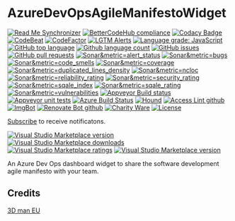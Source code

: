 # AzureDevOpsAgileManifestoWidget

<!--BadgesSTART-->
<!-- Powered by https://github.com/GregTrevellick/ReadMeSynchronizer -->
[![Read Me Synchronizer](https://img.shields.io/badge/-powered%20by%20ReadMeSynchronizer-brightgreen.svg)](https://github.com/GregTrevellick/ReadMeSynchronizer)
[![BetterCodeHub compliance](https://bettercodehub.com/edge/badge/GregTrevellick/AzureDevOpsAgileManifestoWidget?branch=master)](https://bettercodehub.com/results/GregTrevellick/AzureDevOpsAgileManifestoWidget)
[![Codacy Badge](https://api.codacy.com/project/badge/Grade/efd52920f7c640139556d0a10252523e)](https://www.codacy.com/project/gtrevellick/AzureDevOpsAgileManifestoWidget/dashboard?utm_source=github.com&amp;utm_medium=referral&amp;utm_content=GregTrevellick/AzureDevOpsAgileManifestoWidget&amp;utm_campaign=Badge_Grade_Dashboard)
[![CodeBeat](https://codebeat.co/badges/undefined)](https://codebeat.co/projects/github-com-gregtrevellick-azuredevopsagilemanifestowidget-master)
[![CodeFactor](https://www.codefactor.io/repository/github/GregTrevellick/AzureDevOpsAgileManifestoWidget/badge)](https://www.codefactor.io/repository/github/GregTrevellick/AzureDevOpsAgileManifestoWidget)
[![LGTM Alerts](https://img.shields.io/lgtm/alerts/g/GregTrevellick/AzureDevOpsAgileManifestoWidget.svg?logo=lgtm&logoWidth=18)](https://lgtm.com/projects/g/GregTrevellick/AzureDevOpsAgileManifestoWidget/alerts/)
[![Language grade: JavaScript](https://img.shields.io/lgtm/grade/javascript/g/GregTrevellick/AzureDevOpsAgileManifestoWidget.svg?logo=lgtm&logoWidth=18)](https://lgtm.com/projects/g/GregTrevellick/AzureDevOpsAgileManifestoWidget/context:javascript)
[![GitHub top language](https://img.shields.io/github/languages/top/GregTrevellick/AzureDevOpsAgileManifestoWidget.svg)](https://github.com/GregTrevellick/AzureDevOpsAgileManifestoWidget)
[![Github language count](https://img.shields.io/github/languages/count/GregTrevellick/AzureDevOpsAgileManifestoWidget.svg)](https://github.com/GregTrevellick/AzureDevOpsAgileManifestoWidget)
[![GitHub issues](https://img.shields.io/github/issues-raw/GregTrevellick/AzureDevOpsAgileManifestoWidget.svg)](https://github.com/GregTrevellick/AzureDevOpsAgileManifestoWidget/issues)
[![GitHub pull requests](https://img.shields.io/github/issues-pr-raw/GregTrevellick/AzureDevOpsAgileManifestoWidget.svg)](https://github.com/GregTrevellick/AzureDevOpsAgileManifestoWidget/pulls)
[![Sonar&metric=alert_status](https://sonarcloud.io/api/project_badges/measure?project=AzureDevOpsAgileManifestoWidget&metric=alert_status)](https://sonarcloud.io/dashboard?id=AzureDevOpsAgileManifestoWidget)
[![Sonar&metric=bugs](https://sonarcloud.io/api/project_badges/measure?project=AzureDevOpsAgileManifestoWidget&metric=bugs)](https://sonarcloud.io/component_measures?id=AzureDevOpsAgileManifestoWidget&metric=bugs)
[![Sonar&metric=code_smells](https://sonarcloud.io/api/project_badges/measure?project=AzureDevOpsAgileManifestoWidget&metric=code_smells)](https://sonarcloud.io/component_measures?id=AzureDevOpsAgileManifestoWidget&metric=code_smells)
[![Sonar&metric=coverage](https://sonarcloud.io/api/project_badges/measure?project=AzureDevOpsAgileManifestoWidget&metric=coverage)](https://sonarcloud.io/component_measures?id=AzureDevOpsAgileManifestoWidget&metric=Coverage)
[![Sonar&metric=duplicated_lines_density](https://sonarcloud.io/api/project_badges/measure?project=AzureDevOpsAgileManifestoWidget&metric=duplicated_lines_density)](https://sonarcloud.io/component_measures?id=AzureDevOpsAgileManifestoWidget&metric=duplicated_lines)
[![Sonar&metric=ncloc](https://sonarcloud.io/api/project_badges/measure?project=AzureDevOpsAgileManifestoWidget&metric=ncloc)](https://sonarcloud.io/component_measures?id=AzureDevOpsAgileManifestoWidget&metric=ncloc)
[![Sonar&metric=reliability_rating](https://sonarcloud.io/api/project_badges/measure?project=AzureDevOpsAgileManifestoWidget&metric=reliability_rating)](https://sonarcloud.io/component_measures?id=AzureDevOpsAgileManifestoWidget&metric=reliability_rating)
[![Sonar&metric=security_rating](https://sonarcloud.io/api/project_badges/measure?project=AzureDevOpsAgileManifestoWidget&metric=security_rating)](https://sonarcloud.io/component_measures?id=AzureDevOpsAgileManifestoWidget&metric=security_rating)
[![Sonar&metric=sqale_index](https://sonarcloud.io/api/project_badges/measure?project=AzureDevOpsAgileManifestoWidget&metric=sqale_index)](https://sonarcloud.io/component_measures?id=AzureDevOpsAgileManifestoWidget&metric=sqale_index)
[![Sonar&metric=sqale_rating](https://sonarcloud.io/api/project_badges/measure?project=AzureDevOpsAgileManifestoWidget&metric=sqale_rating)](https://sonarcloud.io/component_measures?id=AzureDevOpsAgileManifestoWidget&metric=sqale_rating)
[![Sonar&metric=vulnerabilities](https://sonarcloud.io/api/project_badges/measure?project=AzureDevOpsAgileManifestoWidget&metric=vulnerabilities)](https://sonarcloud.io/component_measures?id=AzureDevOpsAgileManifestoWidget&metric=vulnerabilities)
[![Appveyor Build status](https://ci.appveyor.com/api/projects/status/duvijp0qiget07i1?svg=true)](https://ci.appveyor.com/project/GregTrevellick/AzureDevOpsAgileManifestoWidget)
[![Appveyor unit tests](https://img.shields.io/appveyor/tests/GregTrevellick/AzureDevOpsAgileManifestoWidget.svg)](https://ci.appveyor.com/project/GregTrevellick/AzureDevOpsAgileManifestoWidget/build/tests)
[![Azure Build Status](https://gregtrevellick.visualstudio.com/AzureDevOpsAgileManifestoWidget/_apis/build/status/AzureDevOpsAgileManifestoWidget)](https://gregtrevellick.visualstudio.com/AzureDevOpsAgileManifestoWidget/_build/latest?definitionId=10)
[![Hound](https://img.shields.io/badge/hound_ci-checked-brightgreen.svg)](https://houndci.com/)
[![Access Lint github](https://img.shields.io/badge/a11y-checked-brightgreen.svg)](https://www.accesslint.com)
[![ImgBot](https://img.shields.io/badge/images-optimized-brightgreen.svg)](https://imgbot.net/)
[![Renovate Bot github](https://img.shields.io/badge/renovatebot-checked-brightgreen.svg)](https://renovatebot.com/)
[![Charity Ware](https://img.shields.io/badge/charity%20ware-thank%20you-brightgreen.svg)](https://github.com/GregTrevellick/MiscellaneousArtefacts/wiki/Charity-Ware)
[![License](https://img.shields.io/github/license/gittools/gitlink.svg)](/LICENSE.txt)

[Subscribe](https://github.com/GregTrevellick/AzureDevOpsAgileManifestoWidget/subscription) to receive notificatons.

[![Visual Studio Marketplace version](https://img.shields.io/badge/-AzureDevOpsAgileManifestoWidget-%23e2165e.svg)](https://marketplace.visualstudio.com/items?itemName=GregTrevellick.vsts-extensions-tweets-AzureDevOpsAgileManifestoWidget)
[![Visual Studio Marketplace downloads](https://img.shields.io/vscode-marketplace/d/GregTrevellick.vsts-extensions-tweets-AzureDevOpsAgileManifestoWidget.svg)](https://marketplace.visualstudio.com/items?itemName=GregTrevellick.vsts-extensions-tweets-AzureDevOpsAgileManifestoWidget)
[![Visual Studio Marketplace ratings](https://img.shields.io/vscode-marketplace/r/GregTrevellick.vsts-extensions-tweets-AzureDevOpsAgileManifestoWidget.svg)](https://marketplace.visualstudio.com/items?itemName=GregTrevellick.vsts-extensions-tweets-AzureDevOpsAgileManifestoWidget#review-details)
[![Visual Studio Marketplace version](https://img.shields.io/vscode-marketplace/v/GregTrevellick.vsts-extensions-tweets-AzureDevOpsAgileManifestoWidget.svg)](https://marketplace.visualstudio.com/items?itemName=GregTrevellick.vsts-extensions-tweets-AzureDevOpsAgileManifestoWidget)



<!--BadgesEND-->

An Azure Dev Ops dashboard widget to share the software development agile manifesto with your team.

## Credits

[3D man EU](https://pixabay.com/illustrations/friends-trust-friendship-together-1015296/)
<!--
https://pixabay.com/illustrations/friends-trust-friendship-together-1027840/
https://pixabay.com/illustrations/yoga-kondalini-sport-3dman-2566577/
-->